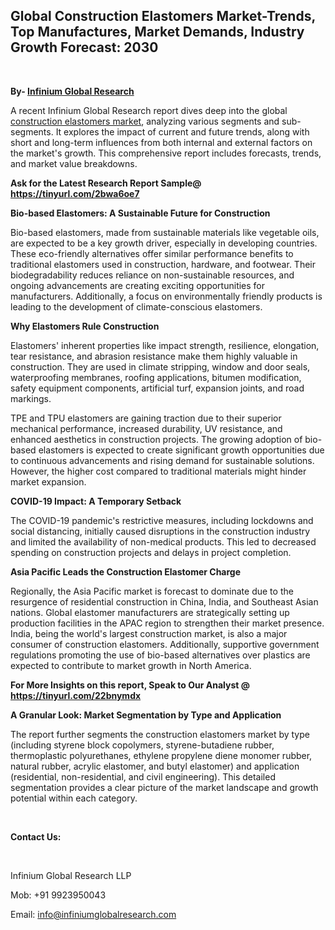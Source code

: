 <h2><strong>Global Construction Elastomers Market-Trends, Top Manufactures, Market Demands, Industry Growth Forecast: 2030</strong></h2>
<p>&nbsp;</p>
<p><strong>By- </strong><a href="https://www.infiniumglobalresearch.com"><strong>Infinium Global Research</strong></a></p>
<p>A recent Infinium Global Research report dives deep into the global <a href="https://www.infiniumglobalresearch.com/reports/global-construction-elastomers-market">construction elastomers market</a>, analyzing various segments and sub-segments. It explores the impact of current and future trends, along with short and long-term influences from both internal and external factors on the market's growth. This comprehensive report includes forecasts, trends, and market value breakdowns.</p>
<p><strong>Ask for the Latest Research Report Sample@ </strong><a href="https://tinyurl.com/2bwa6oe7"><strong>https://tinyurl.com/2bwa6oe7</strong></a></p>
<p><strong>Bio-based Elastomers: A Sustainable Future for Construction</strong></p>
<p>Bio-based elastomers, made from sustainable materials like vegetable oils, are expected to be a key growth driver, especially in developing countries. These eco-friendly alternatives offer similar performance benefits to traditional elastomers used in construction, hardware, and footwear. Their biodegradability reduces reliance on non-sustainable resources, and ongoing advancements are creating exciting opportunities for manufacturers. Additionally, a focus on environmentally friendly products is leading to the development of climate-conscious elastomers.</p>
<p><strong>Why Elastomers Rule Construction</strong></p>
<p>Elastomers' inherent properties like impact strength, resilience, elongation, tear resistance, and abrasion resistance make them highly valuable in construction. They are used in climate stripping, window and door seals, waterproofing membranes, roofing applications, bitumen modification, safety equipment components, artificial turf, expansion joints, and road markings.</p>
<p>TPE and TPU elastomers are gaining traction due to their superior mechanical performance, increased durability, UV resistance, and enhanced aesthetics in construction projects. The growing adoption of bio-based elastomers is expected to create significant growth opportunities due to continuous advancements and rising demand for sustainable solutions. However, the higher cost compared to traditional materials might hinder market expansion.</p>
<p><strong>COVID-19 Impact: A Temporary Setback</strong></p>
<p>The COVID-19 pandemic's restrictive measures, including lockdowns and social distancing, initially caused disruptions in the construction industry and limited the availability of non-medical products. This led to decreased spending on construction projects and delays in project completion.</p>
<p><strong>Asia Pacific Leads the Construction Elastomer Charge</strong></p>
<p>Regionally, the Asia Pacific market is forecast to dominate due to the resurgence of residential construction in China, India, and Southeast Asian nations. Global elastomer manufacturers are strategically setting up production facilities in the APAC region to strengthen their market presence. India, being the world's largest construction market, is also a major consumer of construction elastomers. Additionally, supportive government regulations promoting the use of bio-based alternatives over plastics are expected to contribute to market growth in North America.</p>
<p><strong>For More Insights on this report, Speak to Our Analyst @ </strong><a href="https://tinyurl.com/22bnymdx"><strong>https://tinyurl.com/22bnymdx</strong></a></p>
<p><strong>A Granular Look: Market Segmentation by Type and Application</strong></p>
<p>The report further segments the construction elastomers market by type (including styrene block copolymers, styrene-butadiene rubber, thermoplastic polyurethanes, ethylene propylene diene monomer rubber, natural rubber, acrylic elastomer, and butyl elastomer) and application (residential, non-residential, and civil engineering). This detailed segmentation provides a clear picture of the market landscape and growth potential within each category.</p>
<p>&nbsp;</p>
<p><strong>Contact Us:</strong></p>
<p>&nbsp;</p>
<p>Infinium Global Research LLP</p>
<p>Mob: +91 9923950043</p>
<p>Email: <a href="mailto:info@infiniumglobalresearch.com">info@infiniumglobalresearch.com</a></p>